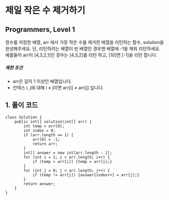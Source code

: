 # 제일 작은 수 제거하기

## Programmers, Level 1

정수를 저장한 배열, arr 에서 가장 작은 수를 제거한 배열을 리턴하는 함수, solution을 완성해주세요. 단, 리턴하려는 배열이 빈 배열인 경우엔 배열에 -1을 채워 리턴하세요. 예를들어 arr이 [4,3,2,1]인 경우는 [4,3,2]를 리턴 하고, [10]면 [-1]을 리턴 합니다.

##### 제한 조건

- arr은 길이 1 이상인 배열입니다.
- 인덱스 i, j에 대해 i ≠ j이면 arr[i] ≠ arr[j] 입니다.



## 1. 풀이 코드

```
class Solution {
    public int[] solution(int[] arr) {
        int temp = arr[0];
        int index = 0;
        if (arr.length == 1) {
            arr[0] = -1;
            return arr;
        }
        int[] answer = new int[arr.length - 1];
        for (int i = 1; i < arr.length; i++) {
            if (temp > arr[i]) {temp = arr[i];}
        }
        for (int j = 0; j < arr.length; j++) {
            if (temp != arr[j]) {answer[index++] = arr[j];}
        } 
        return answer;
    }
}
```

